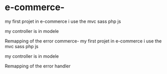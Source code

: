 # e-commerce-
my first projet in e-commerce
i use the mvc sass php js 

my controller is in modele 

Remapping of the error commerce-
my first projet in e-commerce
i use the mvc sass php js 

my controller is in modele 

Remapping of the error handler

